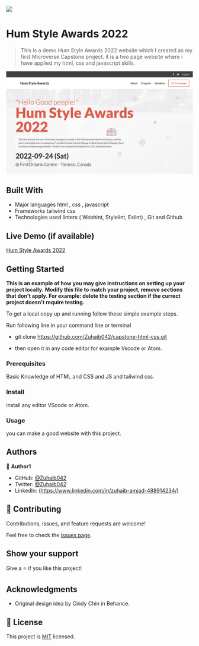 ![](https://img.shields.io/badge/Microverse-blueviolet)

# Hum Style Awards 2022

> This is a demo Hum Style Awards 2022 website which I created as my first Microverse Capstone project. it is a two page website where i have applied my html, css and javascript skills.

![Hum Style Awards 2022](images/capstone-image.png)

## Built With

- Major languages
  html ,
  css ,
  javascript
- Frameworks
  tailwind css
- Technologies used
  linters ( Webhint, Stylelint, Eslint) ,
  Git and Github

## Live Demo (if available)

[Hum Style Awards 2022](https://zuhaib042.github.io/capstone-html-css/)

## Getting Started

**This is an example of how you may give instructions on setting up your project locally.**
**Modify this file to match your project, remove sections that don't apply. For example: delete the testing section if the currect project doesn't require testing.**

To get a local copy up and running follow these simple example steps.

Run following line in your command line or terminal

- git clone https://github.com/Zuhaib042/capstone-html-css.git

- then open it in any code editor for example Vscode or Atom.

### Prerequisites

Basic Knowledge of HTML and CSS and JS and tailwind css.

### Install

install any editor VScode or Atom.

### Usage

you can make a good website with this project.

## Authors

👤 **Author1**

- GitHub: [@Zuhaib042](https://github.com/Zuhaib042)
- Twitter: [@Zuhaib042](https://twitter.com/Zuhaib042)
- LinkedIn: (https://www.linkedin.com/in/zuhaib-amjad-488914234/)

## 🤝 Contributing

Contributions, issues, and feature requests are welcome!

Feel free to check the [issues page](../../issues/).

## Show your support

Give a ⭐️ if you like this project!

## Acknowledgments

- Original design idea by Cindy Chin in Behance.

## 📝 License

This project is [MIT](./LICENSE) licensed.
